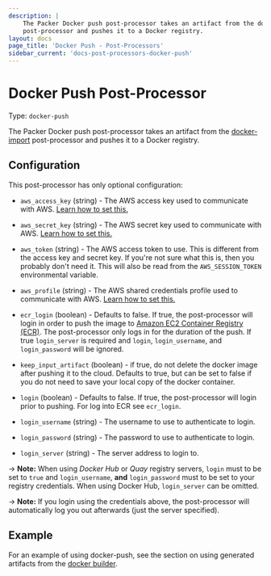 ```yaml
---
description: |
    The Packer Docker push post-processor takes an artifact from the docker-import
    post-processor and pushes it to a Docker registry.
layout: docs
page_title: 'Docker Push - Post-Processors'
sidebar_current: 'docs-post-processors-docker-push'
---
```


# Docker Push Post-Processor

Type: `docker-push`

The Packer Docker push post-processor takes an artifact from the
[docker-import](/docs/post-processors/docker-import.html) post-processor and
pushes it to a Docker registry.

## Configuration

This post-processor has only optional configuration:

-   `aws_access_key` (string) - The AWS access key used to communicate with
    AWS. [Learn how to set
    this.](/docs/builders/amazon.html#specifying-amazon-credentials)

-   `aws_secret_key` (string) - The AWS secret key used to communicate with
    AWS. [Learn how to set
    this.](/docs/builders/amazon.html#specifying-amazon-credentials)

-   `aws_token` (string) - The AWS access token to use. This is different from
    the access key and secret key. If you're not sure what this is, then you
    probably don't need it. This will also be read from the `AWS_SESSION_TOKEN`
    environmental variable.

-   `aws_profile` (string) - The AWS shared credentials profile used to
    communicate with AWS. [Learn how to set
    this.](/docs/builders/amazon.html#specifying-amazon-credentials)

-   `ecr_login` (boolean) - Defaults to false. If true, the post-processor will
    login in order to push the image to [Amazon EC2 Container Registry
    (ECR)](https://aws.amazon.com/ecr/). The post-processor only logs in for
    the duration of the push. If true `login_server` is required and `login`,
    `login_username`, and `login_password` will be ignored.

-   `keep_input_artifact` (boolean) - if true, do not delete the docker image
    after pushing it to the cloud. Defaults to true, but can be set to false if
    you do not need to save your local copy of the docker container.

-   `login` (boolean) - Defaults to false. If true, the post-processor will
    login prior to pushing. For log into ECR see `ecr_login`.

-   `login_username` (string) - The username to use to authenticate to login.

-   `login_password` (string) - The password to use to authenticate to login.

-   `login_server` (string) - The server address to login to.

-&gt; **Note:** When using *Docker Hub* or *Quay* registry servers, `login`
must to be set to `true` and `login_username`, **and** `login_password` must to
be set to your registry credentials. When using Docker Hub, `login_server` can
be omitted.

-&gt; **Note:** If you login using the credentials above, the post-processor
will automatically log you out afterwards (just the server specified).

## Example

For an example of using docker-push, see the section on using generated
artifacts from the [docker builder](/docs/builders/docker.html).
